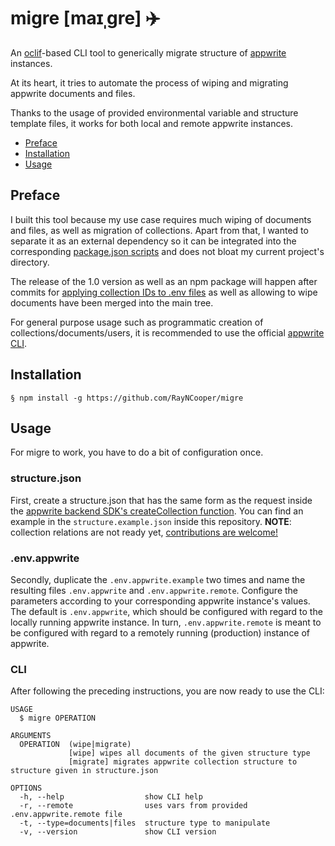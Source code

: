 # migre [maɪˌgre] ✈️
An [oclif](https://oclif.io)-based CLI tool to generically migrate structure of [appwrite](https://appwrite.io/) instances.

At its heart, it tries to automate the process of wiping and migrating appwrite documents and files.

Thanks to the usage of provided environmental variable and structure template files, it works for both local and remote appwrite instances.

<!-- toc -->
* [Preface](#preface)
* [Installation](#installation)
* [Usage](#usage)
<!-- tocstop -->

## Preface

I built this tool because my use case requires much wiping of documents and files, as well as migration of collections. Apart from that, I wanted to separate it as an external dependency so it can be integrated into the corresponding [package.json scripts](https://docs.npmjs.com/cli/v6/using-npm/scripts) and does not bloat my current project's directory.

The release of the 1.0 version as well as an npm package will happen after commits for [applying collection IDs to .env files](https://github.com/RayNCooper/migre/issues/1) as well as allowing to wipe documents have been merged into the main tree.

For general purpose usage such as programmatic creation of collections/documents/users, it is recommended to use the official [appwrite CLI](https://appwrite.io/docs/server/database?sdk=cli).

## Installation
<!-- installation -->
```
§ npm install -g https://github.com/RayNCooper/migre 
```

## Usage
<!-- usage -->
For migre to work, you have to do a bit of configuration once.

### structure.json
First, create a structure.json that has the same form as the request inside the [appwrite backend SDK's createCollection function](https://appwrite.io/docs/server/database?sdk=nodejs#databaseCreateCollection). You can find an example in the `structure.example.json` inside this repository. **NOTE**: collection relations are not ready yet, [contributions are welcome!](https://github.com/RayNCooper/migre/issues/2)


### .env.appwrite
Secondly, duplicate the `.env.appwrite.example` two times and name the resulting files `.env.appwrite` and `.env.appwrite.remote`. Configure the parameters according to your corresponding appwrite instance's values. The default is `.env.appwrite`, which should be configured with regard to the locally running appwrite instance. In turn, `.env.appwrite.remote` is meant to be configured with regard to a remotely running (production) instance of appwrite.


### CLI
After following the preceding instructions, you are now ready to use the CLI:
```sh-session
USAGE
  $ migre OPERATION

ARGUMENTS
  OPERATION  (wipe|migrate) 
             [wipe] wipes all documents of the given structure type
             [migrate] migrates appwrite collection structure to structure given in structure.json

OPTIONS
  -h, --help                  show CLI help
  -r, --remote                uses vars from provided .env.appwrite.remote file
  -t, --type=documents|files  structure type to manipulate
  -v, --version               show CLI version
```